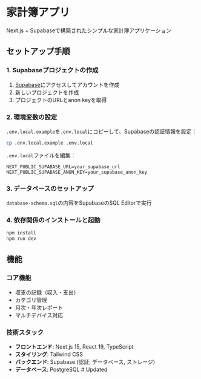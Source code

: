 # 家計簿アプリ

Next.js + Supabaseで構築されたシンプルな家計簿アプリケーション

## セットアップ手順

### 1. Supabaseプロジェクトの作成

1. [Supabase](https://supabase.com)にアクセスしてアカウントを作成
2. 新しいプロジェクトを作成
3. プロジェクトのURLとanon keyを取得

### 2. 環境変数の設定

`.env.local.example`を`.env.local`にコピーして、Supabaseの認証情報を設定：

```bash
cp .env.local.example .env.local
```

`.env.local`ファイルを編集：
```
NEXT_PUBLIC_SUPABASE_URL=your_supabase_url
NEXT_PUBLIC_SUPABASE_ANON_KEY=your_supabase_anon_key
```

### 3. データベースのセットアップ

`database-schema.sql`の内容をSupabaseのSQL Editorで実行

### 4. 依存関係のインストールと起動

```bash
npm install
npm run dev
```

## 機能

### コア機能
- 収支の記録（収入・支出）
- カテゴリ管理
- 月次・年次レポート
- マルチデバイス対応

### 技術スタック
- **フロントエンド**: Next.js 15, React 19, TypeScript
- **スタイリング**: Tailwind CSS
- **バックエンド**: Supabase (認証, データベース, ストレージ)
- **データベース**: PostgreSQL # Updated
